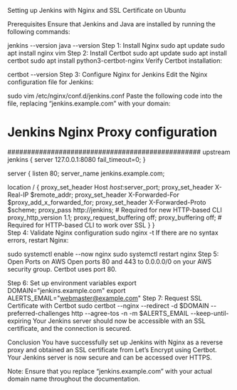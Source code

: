 Setting up Jenkins with Nginx and SSL Certificate on Ubuntu

Prerequisites
Ensure that Jenkins and Java are installed by running the following commands:

jenkins --version
java --version
Step 1: Install Nginx
sudo apt update
sudo apt install nginx vim
Step 2: Install Certbot
sudo apt update
sudo apt install certbot
sudo apt install python3-certbot-nginx
Verify Certbot installation:

certbot --version
Step 3: Configure Nginx for Jenkins
Edit the Nginx configuration file for Jenkins:

sudo vim /etc/nginx/conf.d/jenkins.conf
Paste the following code into the file, replacing “jenkins.example.com” with your domain:

# Jenkins Nginx Proxy configuration
#################################################
upstream jenkins {
  server 127.0.0.1:8080 fail_timeout=0;
}

server {
  listen 80;
  server_name jenkins.example.com;

  location / {
    proxy_set_header        Host $host:$server_port;
    proxy_set_header        X-Real-IP $remote_addr;
    proxy_set_header        X-Forwarded-For $proxy_add_x_forwarded_for;
    proxy_set_header        X-Forwarded-Proto $scheme;
    proxy_pass              http://jenkins;
    # Required for new HTTP-based CLI
    proxy_http_version 1.1;
    proxy_request_buffering off;
    proxy_buffering off; # Required for HTTP-based CLI to work over SSL
  }
}    
Step 4: Validate Nginx configuration
sudo nginx -t
If there are no syntax errors, restart Nginx:

sudo systemctl enable --now nginx
sudo systemctl restart nginx
Step 5: Open Ports on AWS
Open ports 80 and 443 to 0.0.0.0/0 on your AWS security group. Certbot uses port 80.

Step 6: Set up environment variables
export DOMAIN="jenkins.example.com"
export ALERTS_EMAIL="webmaster@example.com"
Step 7: Request SSL Certificate with Certbot
sudo certbot --nginx --redirect -d $DOMAIN --preferred-challenges http --agree-tos -n -m $ALERTS_EMAIL --keep-until-expiring
Your Jenkins server should now be accessible with an SSL certificate, and the connection is secured.


Conclusion
You have successfully set up Jenkins with Nginx as a reverse proxy and obtained an SSL certificate from Let’s Encrypt using Certbot. Your Jenkins server is now secure and can be accessed over HTTPS.

Note: Ensure that you replace “jenkins.example.com” with your actual domain name throughout the documentation.
